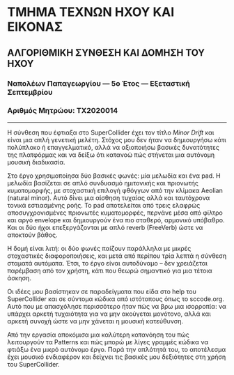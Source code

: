 # ΤΜΗΜΑ ΤΕΧΝΩΝ ΗΧΟΥ ΚΑΙ ΕΙΚΟΝΑΣ  
## ΑΛΓΟΡΙΘΜΙΚΗ ΣΥΝΘΕΣΗ ΚΑΙ ΔΟΜΗΣΗ ΤΟΥ ΗΧΟΥ  
### Ναπολέων Παπαγεωργίου — 5ο Έτος — Εξεταστική Σεπτεμβρίου  
### Αριθμός Μητρώου: ΤΧ2020014

---

Η σύνθεση που έφτιαξα στο SuperCollider έχει τον τίτλο *Minor Drift* και είναι μια απλή γενετική μελέτη. Στόχος μου δεν ήταν να δημιουργήσω κάτι πολύπλοκο ή επαγγελματικό, αλλά να αξιοποιήσω βασικές δυνατότητες της πλατφόρμας και να δείξω ότι κατανοώ πώς στήνεται μια αυτόνομη μουσική διαδικασία.

Στο έργο χρησιμοποίησα δύο βασικές φωνές: μία μελωδία και ένα pad. Η μελωδία βασίζεται σε απλό συνδυασμό ημιτονικής και πριονωτής κυματομορφής, με στοχαστική επιλογή φθόγγων από την κλίμακα Aeolian (natural minor). Αυτό δίνει μια αίσθηση τυχαίας αλλά και ταυτόχρονα τονικά εστιασμένης ροής. Το pad αποτελείται από τρεις ελαφρώς αποσυγχρονισμένες πριονωτές κυματομορφές, περνάνε μέσα από φίλτρο και αργό envelope και δημιουργούν ένα πιο σταθερό, αρμονικό υπόβαθρο. Και οι δύο ήχοι επεξεργάζονται με απλό reverb (FreeVerb) ώστε να αποκτούν βάθος.

Η δομή είναι λιτή: οι δύο φωνές παίζουν παράλληλα με μικρές στοχαστικές διαφοροποιήσεις, και μετά από περίπου τρία λεπτά η σύνθεση σταματά αυτόματα. Έτσι, το έργο είναι αυτοδύναμο – δεν χρειάζεται παρέμβαση από τον χρήστη, κάτι που θεωρώ σημαντικό για μια τέτοια άσκηση.

Οι ιδέες μου βασίστηκαν σε παραδείγματα που είδα στο help του SuperCollider και σε σύντομα κώδικα από ιστότοπους όπως το sccode.org. Αυτό που με απασχόλησε περισσότερο ήταν πώς να βρω μια ισορροπία: να υπάρχει αρκετή τυχαιότητα για να μην ακούγεται μονότονο, αλλά και αρκετή συνοχή ώστε να μην χάνεται η μουσική κατεύθυνση.

Από την εργασία αποκόμισα μια καλύτερη κατανόηση του πώς λειτουργούν τα Patterns και πώς μπορώ με λίγες γραμμές κώδικα να φτιάξω ένα μικρό αυτόνομο έργο. Παρά την απλότητά του, το αποτέλεσμα έχει μουσικό ενδιαφέρον και δείχνει τις βασικές μου δεξιότητες στη χρήση του SuperCollider.
